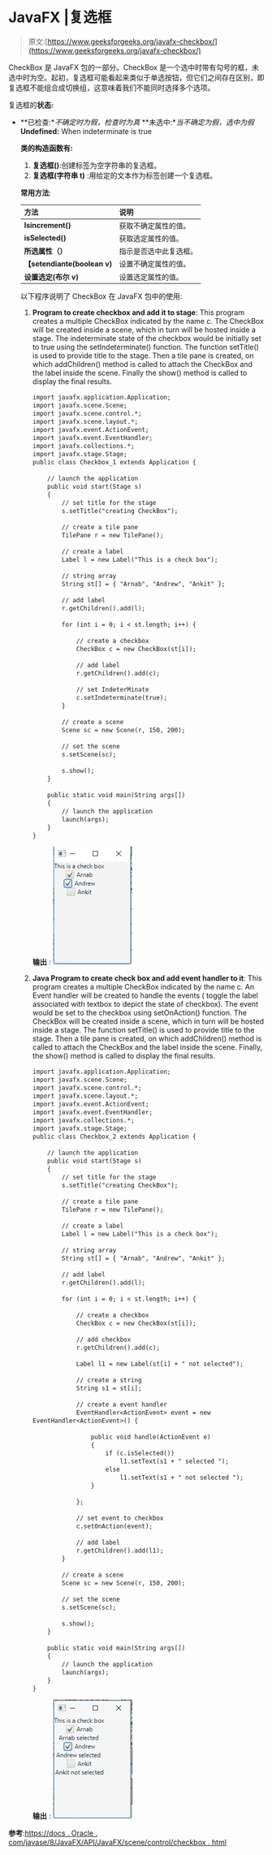 # JavaFX |复选框

> 原文:[https://www.geeksforgeeks.org/javafx-checkbox/](https://www.geeksforgeeks.org/javafx-checkbox/)

CheckBox 是 JavaFX 包的一部分。CheckBox 是一个选中时带有勾号的框，未选中时为空。起初，复选框可能看起来类似于单选按钮，但它们之间存在区别，即复选框不能组合成切换组，这意味着我们不能同时选择多个选项。

复选框的**状态:**

*   **已检查:**不确定时为假，检查时为真*   **未选中:**当不确定为假，选中为假*   **Undefined:** When indeterminate is true

    **类的构造函数有:**

    1.  **复选框()**:创建标签为空字符串的复选框。
    2.  **复选框(字符串 t)** :用给定的文本作为标签创建一个复选框。

    **常用方法**:

    | 方法 | 说明 |
    | --- | --- |
    | **Isincrement()** | 获取不确定属性的值。 |
    | **isSelected()** | 获取选定属性的值。 |
    | **所选属性（）** | 指示是否选中此复选框。 |
    | **【setendiante(boolean v)** | 设置不确定属性的值。 |
    | **设置选定(布尔 v)** | 设置选定属性的值。 |

    以下程序说明了 CheckBox 在 JavaFX 包中的使用:

    1.  **Program to create checkbox and add it to stage**: This program creates a multiple CheckBox indicated by the name c. The CheckBox will be created inside a scene, which in turn will be hosted inside a stage. The indeterminate state of the checkbox would be initially set to true using the setIndeterminate() function. The function setTitle() is used to provide title to the stage. Then a tile pane is created, on which addChildren() method is called to attach the CheckBox and the label inside the scene. Finally the show() method is called to display the final results.

        ```
        import javafx.application.Application;
        import javafx.scene.Scene;
        import javafx.scene.control.*;
        import javafx.scene.layout.*;
        import javafx.event.ActionEvent;
        import javafx.event.EventHandler;
        import javafx.collections.*;
        import javafx.stage.Stage;
        public class Checkbox_1 extends Application {

            // launch the application
            public void start(Stage s)
            {
                // set title for the stage
                s.setTitle("creating CheckBox");

                // create a tile pane
                TilePane r = new TilePane();

                // create a label
                Label l = new Label("This is a check box");

                // string array
                String st[] = { "Arnab", "Andrew", "Ankit" };

                // add label
                r.getChildren().add(l);

                for (int i = 0; i < st.length; i++) {

                    // create a checkbox
                    CheckBox c = new CheckBox(st[i]);

                    // add label
                    r.getChildren().add(c);

                    // set IndeterMinate
                    c.setIndeterminate(true);
                }

                // create a scene
                Scene sc = new Scene(r, 150, 200);

                // set the scene
                s.setScene(sc);

                s.show();
            }

            public static void main(String args[])
            {
                // launch the application
                launch(args);
            }
        }
        ```

        **输出** :
        ![](img/b27e7ec40be9c9a0a89b4ad7c9d1f38d.png)

    2.  **Java Program to create check box and add event handler to it**: This program creates a multiple CheckBox indicated by the name c. An Event handler will be created to handle the events ( toggle the label associated with textbox to depict the state of checkbox). The event would be set to the checkbox using setOnAction() function. The CheckBox will be created inside a scene, which in turn will be hosted inside a stage. The function setTitle() is used to provide title to the stage. Then a tile pane is created, on which addChildren() method is called to attach the CheckBox and the label inside the scene. Finally, the show() method is called to display the final results.

        ```
        import javafx.application.Application;
        import javafx.scene.Scene;
        import javafx.scene.control.*;
        import javafx.scene.layout.*;
        import javafx.event.ActionEvent;
        import javafx.event.EventHandler;
        import javafx.collections.*;
        import javafx.stage.Stage;
        public class Checkbox_2 extends Application {

            // launch the application
            public void start(Stage s)
            {
                // set title for the stage
                s.setTitle("creating CheckBox");

                // create a tile pane
                TilePane r = new TilePane();

                // create a label
                Label l = new Label("This is a check box");

                // string array
                String st[] = { "Arnab", "Andrew", "Ankit" };

                // add label
                r.getChildren().add(l);

                for (int i = 0; i < st.length; i++) {

                    // create a checkbox
                    CheckBox c = new CheckBox(st[i]);

                    // add checkbox
                    r.getChildren().add(c);

                    Label l1 = new Label(st[i] + " not selected");

                    // create a string
                    String s1 = st[i];

                    // create a event handler
                    EventHandler<ActionEvent> event = new EventHandler<ActionEvent>() {

                        public void handle(ActionEvent e)
                        {
                            if (c.isSelected())
                                l1.setText(s1 + " selected ");
                            else
                                l1.setText(s1 + " not selected ");
                        }

                    };

                    // set event to checkbox
                    c.setOnAction(event);

                    // add label
                    r.getChildren().add(l1);
                }

                // create a scene
                Scene sc = new Scene(r, 150, 200);

                // set the scene
                s.setScene(sc);

                s.show();
            }

            public static void main(String args[])
            {
                // launch the application
                launch(args);
            }
        }
        ```

        **输出** :
        ![](img/9bb8e664f646ef853bc392976becd92f.png)

**参考**:[https://docs . Oracle . com/javase/8/JavaFX/API/JavaFX/scene/control/checkbox . html](https://docs.oracle.com/javase/8/javafx/api/javafx/scene/control/CheckBox.html)